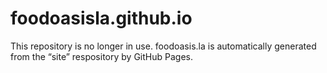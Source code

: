 
# foodoasisla.github.io

This repository is no longer in use. foodoasis.la is automatically generated from the “site” respository by GitHub Pages.
